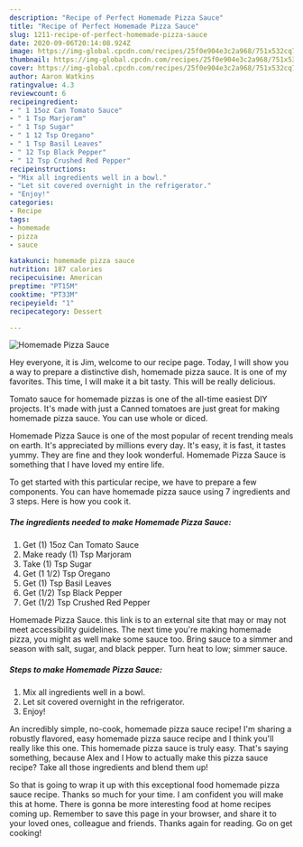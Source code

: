 ```yaml
---
description: "Recipe of Perfect Homemade Pizza Sauce"
title: "Recipe of Perfect Homemade Pizza Sauce"
slug: 1211-recipe-of-perfect-homemade-pizza-sauce
date: 2020-09-06T20:14:08.924Z
image: https://img-global.cpcdn.com/recipes/25f0e904e3c2a968/751x532cq70/homemade-pizza-sauce-recipe-main-photo.jpg
thumbnail: https://img-global.cpcdn.com/recipes/25f0e904e3c2a968/751x532cq70/homemade-pizza-sauce-recipe-main-photo.jpg
cover: https://img-global.cpcdn.com/recipes/25f0e904e3c2a968/751x532cq70/homemade-pizza-sauce-recipe-main-photo.jpg
author: Aaron Watkins
ratingvalue: 4.3
reviewcount: 6
recipeingredient:
- " 1 15oz Can Tomato Sauce"
- " 1 Tsp Marjoram"
- " 1 Tsp Sugar"
- " 1 12 Tsp Oregano"
- " 1 Tsp Basil Leaves"
- " 12 Tsp Black Pepper"
- " 12 Tsp Crushed Red Pepper"
recipeinstructions:
- "Mix all ingredients well in a bowl."
- "Let sit covered overnight in the refrigerator."
- "Enjoy!"
categories:
- Recipe
tags:
- homemade
- pizza
- sauce

katakunci: homemade pizza sauce 
nutrition: 187 calories
recipecuisine: American
preptime: "PT15M"
cooktime: "PT33M"
recipeyield: "1"
recipecategory: Dessert

---
```



![Homemade Pizza Sauce](https://img-global.cpcdn.com/recipes/25f0e904e3c2a968/751x532cq70/homemade-pizza-sauce-recipe-main-photo.jpg)

Hey everyone, it is Jim, welcome to our recipe page. Today, I will show you a way to prepare a distinctive dish, homemade pizza sauce. It is one of my favorites. This time, I will make it a bit tasty. This will be really delicious.

Tomato sauce for homemade pizzas is one of the all-time easiest DIY projects. It&#39;s made with just a Canned tomatoes are just great for making homemade pizza sauce. You can use whole or diced.

Homemade Pizza Sauce is one of the most popular of recent trending meals on earth. It's appreciated by millions every day. It's easy, it is fast, it tastes yummy. They are fine and they look wonderful. Homemade Pizza Sauce is something that I have loved my entire life.


To get started with this particular recipe, we have to prepare a few components. You can have homemade pizza sauce using 7 ingredients and 3 steps. Here is how you cook it.

<!--inarticleads1-->

##### The ingredients needed to make Homemade Pizza Sauce:

1. Get  (1) 15oz Can Tomato Sauce
1. Make ready  (1) Tsp Marjoram
1. Take  (1) Tsp Sugar
1. Get  (1 1/2) Tsp Oregano
1. Get  (1) Tsp Basil Leaves
1. Get  (1/2) Tsp Black Pepper
1. Get  (1/2) Tsp Crushed Red Pepper


Homemade Pizza Sauce. this link is to an external site that may or may not meet accessibility guidelines. The next time you&#39;re making homemade pizza, you might as well make some sauce too. Bring sauce to a simmer and season with salt, sugar, and black pepper. Turn heat to low; simmer sauce. 

<!--inarticleads2-->

##### Steps to make Homemade Pizza Sauce:

1. Mix all ingredients well in a bowl.
1. Let sit covered overnight in the refrigerator.
1. Enjoy!


An incredibly simple, no-cook, homemade pizza sauce recipe! I&#39;m sharing a robustly flavored, easy homemade pizza sauce recipe and I think you&#39;ll really like this one. This homemade pizza sauce is truly easy. That&#39;s saying something, because Alex and I How to actually make this pizza sauce recipe? Take all those ingredients and blend them up! 

So that is going to wrap it up with this exceptional food homemade pizza sauce recipe. Thanks so much for your time. I am confident you will make this at home. There is gonna be more interesting food at home recipes coming up. Remember to save this page in your browser, and share it to your loved ones, colleague and friends. Thanks again for reading. Go on get cooking!
